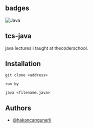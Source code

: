 ## badges

<img alt="Java" src="https://img.shields.io/badge/java-%23ED8B00.svg?&style=for-the-badge&logo=java&logoColor=white"/>

## tcs-java

java lectures i taught at thecoderschool.

## Installation

```
git clone <address>

run by

java <filename.java>
```

## Authors

- [@hakancangunerli](https://www.github.com/hakancangunerli)
